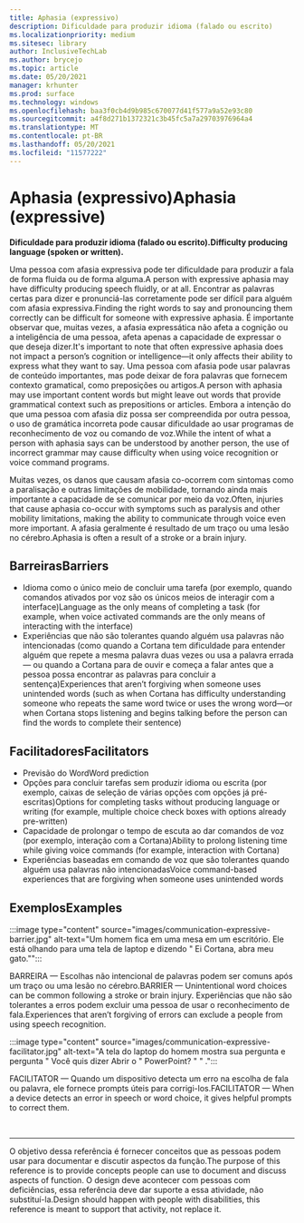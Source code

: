 ```yaml
---
title: Aphasia (expressivo)
description: Dificuldade para produzir idioma (falado ou escrito)
ms.localizationpriority: medium
ms.sitesec: library
author: InclusiveTechLab
ms.author: brycejo
ms.topic: article
ms.date: 05/20/2021
manager: krhunter
ms.prod: surface
ms.technology: windows
ms.openlocfilehash: baa3f0cb4d9b985c670077d41f577a9a52e93c80
ms.sourcegitcommit: a4f8d271b1372321c3b45fc5a7a29703976964a4
ms.translationtype: MT
ms.contentlocale: pt-BR
ms.lasthandoff: 05/20/2021
ms.locfileid: "11577222"
---
```

# <a name="aphasia-expressive"></a><span data-ttu-id="2539f-103">Aphasia (expressivo)</span><span class="sxs-lookup"><span data-stu-id="2539f-103">Aphasia (expressive)</span></span> 

**<span data-ttu-id="2539f-104">Dificuldade para produzir idioma (falado ou escrito).</span><span class="sxs-lookup"><span data-stu-id="2539f-104">Difficulty producing language (spoken or written).</span></span>**

<span data-ttu-id="2539f-105">Uma pessoa com afasia expressiva pode ter dificuldade para produzir a fala de forma fluida ou de forma alguma.</span><span class="sxs-lookup"><span data-stu-id="2539f-105">A person with expressive aphasia may have difficulty producing speech fluidly, or at all.</span></span> <span data-ttu-id="2539f-106">Encontrar as palavras certas para dizer e pronunciá-las corretamente pode ser difícil para alguém com afasia expressiva.</span><span class="sxs-lookup"><span data-stu-id="2539f-106">Finding the right words to say and pronouncing them correctly can be difficult for someone with expressive aphasia.</span></span> <span data-ttu-id="2539f-107">É importante observar que, muitas vezes, a afasia expressática não afeta a cognição ou a inteligência de uma pessoa, afeta apenas a capacidade de expressar o que deseja dizer.</span><span class="sxs-lookup"><span data-stu-id="2539f-107">It's important to note that often expressive aphasia does not impact a person’s cognition or intelligence—it only affects their ability to express what they want to say.</span></span> <span data-ttu-id="2539f-108">Uma pessoa com afasia pode usar palavras de conteúdo importantes, mas pode deixar de fora palavras que fornecem contexto gramatical, como preposições ou artigos.</span><span class="sxs-lookup"><span data-stu-id="2539f-108">A person with aphasia may use important content words but might leave out words that provide grammatical context such as prepositions or articles.</span></span> <span data-ttu-id="2539f-109">Embora a intenção do que uma pessoa com afasia diz possa ser compreendida por outra pessoa, o uso de gramática incorreta pode causar dificuldade ao usar programas de reconhecimento de voz ou comando de voz.</span><span class="sxs-lookup"><span data-stu-id="2539f-109">While the intent of what a person with aphasia says can be understood by another person, the use of incorrect grammar may cause difficulty when using voice recognition or voice command programs.</span></span>

<span data-ttu-id="2539f-110">Muitas vezes, os danos que causam afasia co-ocorrem com sintomas como a paralisação e outras limitações de mobilidade, tornando ainda mais importante a capacidade de se comunicar por meio da voz.</span><span class="sxs-lookup"><span data-stu-id="2539f-110">Often, injuries that cause aphasia co-occur with symptoms such as paralysis and other mobility limitations, making the ability to communicate through voice even more important.</span></span> <span data-ttu-id="2539f-111">A afasia geralmente é resultado de um traço ou uma lesão no cérebro.</span><span class="sxs-lookup"><span data-stu-id="2539f-111">Aphasia is often a result of a stroke or a brain injury.</span></span>

## <a name="barriers"></a><span data-ttu-id="2539f-112">Barreiras</span><span class="sxs-lookup"><span data-stu-id="2539f-112">Barriers</span></span>
* <span data-ttu-id="2539f-113">Idioma como o único meio de concluir uma tarefa (por exemplo, quando comandos ativados por voz são os únicos meios de interagir com a interface)</span><span class="sxs-lookup"><span data-stu-id="2539f-113">Language as the only means of completing a task (for example, when voice activated commands are the only means of interacting with the interface)</span></span>
* <span data-ttu-id="2539f-114">Experiências que não são tolerantes quando alguém usa palavras não intencionadas (como quando a Cortana tem dificuldade para entender alguém que repete a mesma palavra duas vezes ou usa a palavra errada— ou quando a Cortana para de ouvir e começa a falar antes que a pessoa possa encontrar as palavras para concluir a sentença)</span><span class="sxs-lookup"><span data-stu-id="2539f-114">Experiences that aren’t forgiving when someone uses unintended words (such as when Cortana has difficulty understanding someone who repeats the same word twice or uses the wrong word—or when Cortana stops listening and begins talking before the person can find the words to complete their sentence)</span></span> 

## <a name="facilitators"></a><span data-ttu-id="2539f-115">Facilitadores</span><span class="sxs-lookup"><span data-stu-id="2539f-115">Facilitators</span></span>
* <span data-ttu-id="2539f-116">Previsão do Word</span><span class="sxs-lookup"><span data-stu-id="2539f-116">Word prediction</span></span>
* <span data-ttu-id="2539f-117">Opções para concluir tarefas sem produzir idioma ou escrita (por exemplo, caixas de seleção de várias opções com opções já pré-escritas)</span><span class="sxs-lookup"><span data-stu-id="2539f-117">Options for completing tasks without producing language or writing (for example, multiple choice check boxes with options already pre-written)</span></span>
* <span data-ttu-id="2539f-118">Capacidade de prolongar o tempo de escuta ao dar comandos de voz (por exemplo, interação com a Cortana)</span><span class="sxs-lookup"><span data-stu-id="2539f-118">Ability to prolong listening time while giving voice commands (for example, interaction with Cortana)</span></span>
* <span data-ttu-id="2539f-119">Experiências baseadas em comando de voz que são tolerantes quando alguém usa palavras não intencionadas</span><span class="sxs-lookup"><span data-stu-id="2539f-119">Voice command-based experiences that are forgiving when someone uses unintended words</span></span>

## <a name="examples"></a><span data-ttu-id="2539f-120">Exemplos</span><span class="sxs-lookup"><span data-stu-id="2539f-120">Examples</span></span>

:::image type="content" source="images/communication-expressive-barrier.jpg" alt-text="Um homem fica em uma mesa em um escritório. Ele está olhando para uma tela de laptop e dizendo &quot; Ei Cortana, abra meu gato.&quot;":::

<span data-ttu-id="2539f-123">BARREIRA — Escolhas não intencional de palavras podem ser comuns após um traço ou uma lesão no cérebro.</span><span class="sxs-lookup"><span data-stu-id="2539f-123">BARRIER — Unintentional word choices can be common following a stroke or brain injury.</span></span> <span data-ttu-id="2539f-124">Experiências que não são tolerantes a erros podem excluir uma pessoa de usar o reconhecimento de fala.</span><span class="sxs-lookup"><span data-stu-id="2539f-124">Experiences that aren’t forgiving of errors can exclude a people from using speech recognition.</span></span>

:::image type="content" source="images/communication-expressive-facilitator.jpg" alt-text="A tela do laptop do homem mostra sua pergunta e pergunta &quot; Você quis dizer Abrir o &quot; PowerPoint? &quot; &quot; .":::

<span data-ttu-id="2539f-126">FACILITATOR — Quando um dispositivo detecta um erro na escolha de fala ou palavra, ele fornece prompts úteis para corrigi-los.</span><span class="sxs-lookup"><span data-stu-id="2539f-126">FACILITATOR — When a device detects an error in speech or word choice, it gives helpful prompts to correct them.</span></span> 


&nbsp;

[comment]: # (Instrução Footer)
___
<span data-ttu-id="2539f-128">O objetivo dessa referência é fornecer conceitos que as pessoas podem usar para documentar e discutir aspectos da função.</span><span class="sxs-lookup"><span data-stu-id="2539f-128">The purpose of this reference is to provide concepts people can use to document and discuss aspects of function.</span></span> <span data-ttu-id="2539f-129">O design deve acontecer com pessoas com deficiências, essa referência deve dar suporte a essa atividade, não substituí-la.</span><span class="sxs-lookup"><span data-stu-id="2539f-129">Design should happen with people with disabilities, this reference is meant to support that activity, not replace it.</span></span> 